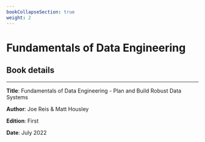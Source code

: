 ```yaml
---
bookCollapseSection: true
weight: 2
---
```


# Fundamentals of Data Engineering

## Book details

---

**Title**: Fundamentals of Data Engineering - Plan and Build Robust Data Systems

**Author**: Joe Reis & Matt Housley

**Edition**: First

**Date**: July 2022

